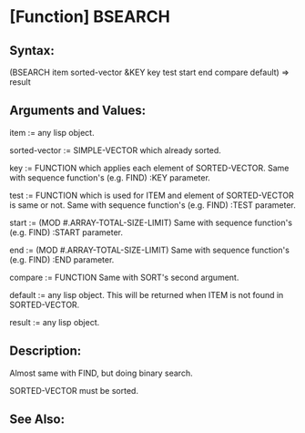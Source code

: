# [Function] BSEARCH

## Syntax:

(BSEARCH item sorted-vector &KEY key test start end compare default) => result

## Arguments and Values:

item := any lisp object.

sorted-vector := SIMPLE-VECTOR which already sorted.

key := FUNCTION which applies each element of SORTED-VECTOR. Same with sequence function's (e.g. FIND) :KEY parameter.

test := FUNCTION which is used for ITEM and element of SORTED-VECTOR is same or not. Same with sequence function's (e.g. FIND) :TEST parameter.

start := (MOD #.ARRAY-TOTAL-SIZE-LIMIT) Same with sequence function's (e.g. FIND) :START parameter.

end := (MOD #.ARRAY-TOTAL-SIZE-LIMIT) Same with sequence function's (e.g. FIND) :END parameter.

compare := FUNCTION Same with SORT's second argument.

default := any lisp object. This will be returned when ITEM is not found in SORTED-VECTOR.

result := any lisp object.

## Description:

Almost same with FIND, but doing binary search.

SORTED-VECTOR must be sorted.

## See Also:
